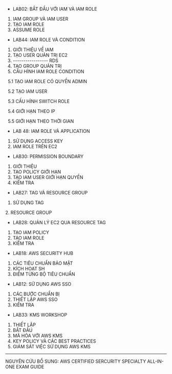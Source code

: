 * LAB02: BẮT ĐẦU VỚI IAM VÀ IAM ROLE



1. IAM GROUP VÀ IAM USER
2. TẠO IAM ROLE
3. ASSUME ROLE



* LAB44: IAM ROLE VÀ CONDITION



1. GIỚI THIỆU VỀ IAM
2. TẠO USER QUẢN TRỊ EC2
3. ----------------- RDS
4. TẠO GROUP QUẢN TRỊ
5. CẤU HÌNH IAM ROLE CONDITION

&nbsp;	5.1 TẠO IAM ROLE CÓ QUYỀN ADMIN

&nbsp;	5.2 TẠO IAM USER

&nbsp;	5.3 CẤU HÌNH SWITCH ROLE

&nbsp;	5.4 GIỚI HẠN THEO IP

&nbsp;	5.5 GIỚI HẠN THEO THỜI GIAN



* LAB 48: IAM ROLE VÀ APPLICATION



1. SỬ DỤNG ACCESS KEY
2. IAM ROLE TRÊN EC2



* LAB30: PERMISSION BOUNDARY



1. GIỚI THIỆU
2. TẠO POLICY GIỚI HẠN
3. TẠO IAM USER GIỚI HẠN QUYỀN
4. KIỂM TRA



* LAB27: TAG VÀ RESOURCE GROUP



1. SỬ DỤNG TAG

2\. RESOURCE GROUP





* LAB28: QUẢN LÝ EC2 QUA RESOURCE TAG



1. TẠO IAM POLICY
2. TẠO IAM ROLE
3. KIỂM TRA



* LAB18: AWS SECURITY HUB



1. CÁC TIÊU CHUẨN BẢO MẬT
2. KÍCH HOẠT SH
3. ĐIỂM TỪNG BỘ TIÊU CHUẨN



* LAB12: SỬ DỤNG AWS SSO



1. CÁC BƯỚC CHUẨN BỊ
2. THIẾT LẬP AWS SSO
3. KIỂM TRA



* LAB33: KMS WORKSHOP



1. THIẾT LẬP
2. BẮT ĐẦU
3. MÃ HÓA VỚI AWS KMS
4. KEY POLICY VÀ CÁC BEST PRACTICES
5. GIÁM SÁT VIỆC SỬ DỤNG AWS KMS



-----------------------------------------------------

NGUYÊN CỨU BỔ SUNG: AWS CERTIFIED SERCURITY SPECIALTY ALL-IN-ONE EXAM GUIDE

